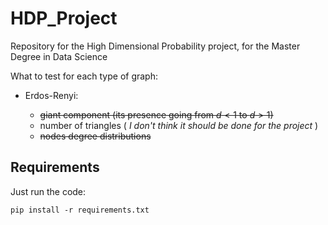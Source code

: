 # HDP_Project

Repository for the High Dimensional Probability project, for the Master Degree in Data Science

What to test for each type of graph:

- Erdos-Renyi:

  - ~~giant component (its presence going from $d<1$ to $d>1$)~~
  - number of triangles ( *I don't think it should be done for the project* )
  - ~~nodes degree distributions~~

## Requirements

Just run the code:

```
pip install -r requirements.txt
```
